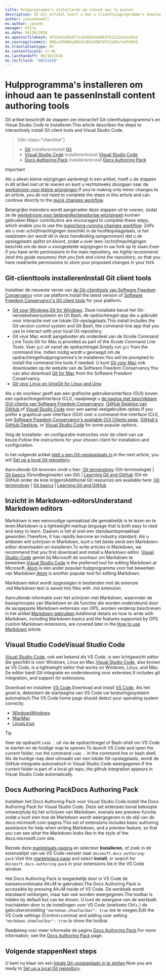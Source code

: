 ```yaml
---
title: Hulpprogramma's installeren om inhoud aan te passen
description: In dit artikel leert u hoe u clienthulpprogramma's downloadt en installeert die u nodig hebt voor Git en het bewerken van Markdown-bestanden.
author: jasonwhowell
ms.author: jasonh
manager: kfile
ms.date: 04/30/2018
ms.openlocfilehash: 9f22a416810711c076645a9483f022112a3a7642
ms.sourcegitcommit: 886ca76086a302d1d6124967df12a5bcfe4fd4b5
ms.translationtype: HT
ms.contentlocale: nl-NL
ms.lasthandoff: 08/10/2018
ms.locfileid: "40251428"
---
```

# <a name="install-content-authoring-tools"></a><span data-ttu-id="3e234-103">Hulpprogramma's installeren om inhoud aan te passen</span><span class="sxs-lookup"><span data-stu-id="3e234-103">Install content authoring tools</span></span>

<span data-ttu-id="3e234-104">Dit artikel beschrijft de stappen om interactief Git-clienthulpprogramma's en Visual Studio Code te installeren.</span><span class="sxs-lookup"><span data-stu-id="3e234-104">This article describes the steps to interactively install Git client tools and Visual Studio Code.</span></span>
> [!div class="checklist"]
> * <span data-ttu-id="3e234-105">[Git](https://git-scm.com/) installeren</span><span class="sxs-lookup"><span data-stu-id="3e234-105">Install [Git](https://git-scm.com/)</span></span>
> * <span data-ttu-id="3e234-106">[Visual Studio Code](https://code.visualstudio.com/) installeren</span><span class="sxs-lookup"><span data-stu-id="3e234-106">Install [Visual Studio Code](https://code.visualstudio.com/)</span></span>
> * <span data-ttu-id="3e234-107">[Docs Authoring Pack](https://marketplace.visualstudio.com/items?itemName=docsmsft.docs-authoring-pack) installeren</span><span class="sxs-lookup"><span data-stu-id="3e234-107">Install [Docs Authoring Pack](https://marketplace.visualstudio.com/items?itemName=docsmsft.docs-authoring-pack)</span></span>

>[!IMPORTANT]
> <span data-ttu-id="3e234-108">Als u alleen kleine wijzigingen aanbrengt in een artikel, hoeft u de stappen in dit artikel *niet* uit te voeren en kunt u rechtstreeks doorgaan naar de [werkstroom voor kleine wijzigingen](index.md#quick-edits-to-existing-documents).</span><span class="sxs-lookup"><span data-stu-id="3e234-108">If you're making only minor changes to an article, you *do not* need to complete the steps in this article and can continue directly to the [quick changes workflow](index.md#quick-edits-to-existing-documents).</span></span>
>
> <span data-ttu-id="3e234-109">Belangrijke inzenders wordt aangeraden deze stappen uit te voeren, zodat ze de [werkstroom voor belangrijke/langdurige wijzigingen](how-to-write-workflows-major.md) kunnen gebruiken.</span><span class="sxs-lookup"><span data-stu-id="3e234-109">Major contributors are encouraged to complete these steps, which enable you to use the [major/long-running changes workflow](how-to-write-workflows-major.md).</span></span> <span data-ttu-id="3e234-110">Zelfs als u over schrijfmachtigingen beschikt in de hoofdopslagplaats, *is het raadzaam (en wordt dit in deze handleiding aangenomen) dat u de opslagplaats splitst en kloont*, zodat u over lees-/schrijfmachtigingen beschikt om de door u voorgestelde wijzigingen in uw fork op te slaan.</span><span class="sxs-lookup"><span data-stu-id="3e234-110">Even if you have write permissions in the main repository, *we highly recommend (and this guide assumes) that you fork and clone the repository*, so that you have read/write permissions to store your proposed changes in your fork.</span></span>

## <a name="install-git-client-tools"></a><span data-ttu-id="3e234-111">Git-clienttools installeren</span><span class="sxs-lookup"><span data-stu-id="3e234-111">Install Git client tools</span></span> 

 <span data-ttu-id="3e234-112">Installeer de nieuwste versie van [de Git-clienttools van Software Freedom Conservancy](https://git-scm.com/download/) voor uw platform.</span><span class="sxs-lookup"><span data-stu-id="3e234-112">Install the latest version of [Software Freedom Conservancy's Git client tools](https://git-scm.com/download/) for your platform.</span></span> 

* <span data-ttu-id="3e234-113">[Git voor Windows](https://git-scm.com/download/win).</span><span class="sxs-lookup"><span data-stu-id="3e234-113">[Git for Windows](https://git-scm.com/download/win).</span></span> <span data-ttu-id="3e234-114">Deze installatie bevat het Git-versiebeheersysteem en Git Bash, de opdrachtregel-app die u gebruikt voor interactie met uw lokale Git-opslagplaats.</span><span class="sxs-lookup"><span data-stu-id="3e234-114">This install includes the Git version control system and Git Bash, the command-line app that you use to interact with your local Git repository.</span></span>
* <span data-ttu-id="3e234-115">Git voor Mac wordt aangeboden als onderdeel van de Xcode Command Line Tools.</span><span class="sxs-lookup"><span data-stu-id="3e234-115">Git for Mac is provided as part of the Xcode Command Line Tools.</span></span> <span data-ttu-id="3e234-116">Voer `git` uit vanaf de opdrachtregel.</span><span class="sxs-lookup"><span data-stu-id="3e234-116">Simply run `git` from the command line.</span></span> <span data-ttu-id="3e234-117">Indien nodig wordt u gevraagd om de opdrachtregelhulpprogramma's te installeren.</span><span class="sxs-lookup"><span data-stu-id="3e234-117">You will be prompted to install the command line tools if needed.</span></span> <span data-ttu-id="3e234-118">U kunt [Git voor Mac](https://git-scm.com/download/mac) ook downloaden op de website van de Software Freedom Conservancy.</span><span class="sxs-lookup"><span data-stu-id="3e234-118">You can also download [Git for Mac](https://git-scm.com/download/mac) from the Software Freedom Conservancy.</span></span>
* [<span data-ttu-id="3e234-119">Git voor Linux en Unix</span><span class="sxs-lookup"><span data-stu-id="3e234-119">Git for Linux and Unix</span></span>](https://git-scm.com/download/linux)

<span data-ttu-id="3e234-120">Als u de voorkeur geeft aan een grafische gebruikersinterface (GUI) boven een opdrachtregelinterface (CLI), raadpleegt u [de pagina met beschikbare GUI-clients van Software Freedom Conservancy](https://git-scm.com/downloads/guis), [GitHub Desktop van GitHub ](https://desktop.github.com/) of [Visual Studio Code](https://www.visualstudio.com/products/code-vs.aspx) voor een aantal veelgebruikte opties.</span><span class="sxs-lookup"><span data-stu-id="3e234-120">If you prefer a graphical user interface (GUI) over a command-line interface (CLI), see [Software Freedom Conservancy's available GUI Clients page](https://git-scm.com/downloads/guis), [GitHub's GitHub Desktop](https://desktop.github.com/), or [Visual Studio Code](https://www.visualstudio.com/products/code-vs.aspx) for some popular options.</span></span>

<span data-ttu-id="3e234-121">Volg de installatie- en configuratie-instructies voor de client van uw keuze.</span><span class="sxs-lookup"><span data-stu-id="3e234-121">Follow the instructions for your chosen client for installation and configuration.</span></span>

<span data-ttu-id="3e234-122">In het volgende artikel [stelt u een Git-opslagplaats in](get-started-setup-local.md).</span><span class="sxs-lookup"><span data-stu-id="3e234-122">In the next article, you will [Set up a local Git repository](get-started-setup-local.md).</span></span>

   <span data-ttu-id="3e234-123">Aanvullende Git-bronnen vindt u hier: [Git terminology](https://help.github.com/articles/github-glossary) (Git-terminologie) | [Git basics](https://git-scm.com/book/en/v2/Getting-Started-Git-Basics) (Grondbeginselen van Git) | [Learning Git and GitHub](https://help.github.com/articles/good-resources-for-learning-git-and-github/) (Git en GitHub onder de knie krijgen)</span><span class="sxs-lookup"><span data-stu-id="3e234-123">Additional Git resources are available here: [Git terminology](https://help.github.com/articles/github-glossary) | [Git basics](https://git-scm.com/book/en/v2/Getting-Started-Git-Basics) | [Learning Git and GitHub](https://help.github.com/articles/good-resources-for-learning-git-and-github/)</span></span>

## <a name="understand-markdown-editors"></a><span data-ttu-id="3e234-124">Inzicht in Markdown-editors</span><span class="sxs-lookup"><span data-stu-id="3e234-124">Understand Markdown editors</span></span>

<span data-ttu-id="3e234-125">Markdown is een eenvoudige opmaaktaal die gemakkelijk is te lezen en te leren.</span><span class="sxs-lookup"><span data-stu-id="3e234-125">Markdown is a lightweight markup language that is both easy to read and easy to learn.</span></span> <span data-ttu-id="3e234-126">Daarom is het al snel een standaardopmaaktaal geworden.</span><span class="sxs-lookup"><span data-stu-id="3e234-126">Therefore, it has rapidly become an industry standard.</span></span> <span data-ttu-id="3e234-127">Als u artikelen wilt schrijven in Markdown, kunt u het beste eerst een Markdown-editor downloaden en installeren.</span><span class="sxs-lookup"><span data-stu-id="3e234-127">To write articles in Markdown, we recommend that you first download and install a Markdown editor.</span></span>  <span data-ttu-id="3e234-128">[Visual Studio-Code](https://code.visualstudio.com/) geniet bij Microsoft de voorkeur om Markdown te bewerken.</span><span class="sxs-lookup"><span data-stu-id="3e234-128">[Visual Studio Code](https://code.visualstudio.com/) is the preferred tool for editing Markdown at Microsoft.</span></span> <span data-ttu-id="3e234-129">[Atom](https://atom.io) is een ander populair hulpprogramma voor het bewerken van Markdown.</span><span class="sxs-lookup"><span data-stu-id="3e234-129">[Atom](https://atom.io) is another popular tool for editing Markdown.</span></span>

<span data-ttu-id="3e234-130">Markdown-tekst wordt opgeslagen in bestanden met de extensie .md.</span><span class="sxs-lookup"><span data-stu-id="3e234-130">Markdown text is saved into files with .md extension.</span></span>

<span data-ttu-id="3e234-131">Aanvullende informatie over het schrijven met Markdown, waaronder de basisprincipes van Markdown en de functies die worden ondersteund door de aangepaste Markdown-extensies van OPS, worden verderop beschreven in het artikel [Markdown gebruiken](how-to-write-use-markdown.md).</span><span class="sxs-lookup"><span data-stu-id="3e234-131">Additional details on how to write with Markdown, including Markdown basics and the features supported by OPS custom Markdown extensions, are covered later in the [How to use Markdown](how-to-write-use-markdown.md) article.</span></span>

## <a name="visual-studio-code"></a><span data-ttu-id="3e234-132">Visual Studio Code</span><span class="sxs-lookup"><span data-stu-id="3e234-132">Visual Studio Code</span></span>

<span data-ttu-id="3e234-133">[Visual Studio-Code](https://code.visualstudio.com/), ook wel bekend als VS Code, is een lichtgewicht editor die geschikt is voor Windows, Linux en Mac.</span><span class="sxs-lookup"><span data-stu-id="3e234-133">[Visual Studio Code](https://code.visualstudio.com/), also known as VS Code, is a lightweight editor that works on Windows, Linux, and Mac.</span></span> <span data-ttu-id="3e234-134">De editor biedt Git-integratie en ondersteuning voor extensies.</span><span class="sxs-lookup"><span data-stu-id="3e234-134">It includes git integration, and support for extensions.</span></span>

<span data-ttu-id="3e234-135">Download en installeer [VS Code](https://code.visualstudio.com/).</span><span class="sxs-lookup"><span data-stu-id="3e234-135">Download and install [VS Code](https://code.visualstudio.com/).</span></span> <span data-ttu-id="3e234-136">Als het goed is, detecteert de startpagina van VS Code uw besturingssysteem automatisch.</span><span class="sxs-lookup"><span data-stu-id="3e234-136">The VS Code home page should detect your operating system correctly.</span></span>

- [<span data-ttu-id="3e234-137">Windows</span><span class="sxs-lookup"><span data-stu-id="3e234-137">Windows</span></span>](https://code.visualstudio.com/docs/setup/windows)
- [<span data-ttu-id="3e234-138">Mac</span><span class="sxs-lookup"><span data-stu-id="3e234-138">Mac</span></span>](https://code.visualstudio.com/docs/setup/mac)
- [<span data-ttu-id="3e234-139">Linux</span><span class="sxs-lookup"><span data-stu-id="3e234-139">Linux</span></span>](https://code.visualstudio.com/docs/setup/linux)

> [!TIP]
> <span data-ttu-id="3e234-140">Voer de opdracht `code .` uit via de opdrachtregel of Bash-shell om VS Code te starten en de huidige map te openen.</span><span class="sxs-lookup"><span data-stu-id="3e234-140">To launch VS Code and open the current folder, run the command `code .` in the command line or bash shell.</span></span> <span data-ttu-id="3e234-141">Als de huidige map deel uitmaakt van een lokale Git-opslagplaats, wordt de GitHub-integratie automatisch in Visual Studio Code weergegeven.</span><span class="sxs-lookup"><span data-stu-id="3e234-141">If the current folder is part of a local git repo, the github integration appears in Visual Studio Code automatically.</span></span>

## <a name="docs-authoring-pack"></a><span data-ttu-id="3e234-142">Docs Authoring Pack</span><span class="sxs-lookup"><span data-stu-id="3e234-142">Docs Authoring Pack</span></span>
<span data-ttu-id="3e234-143">Installeer het Docs Authoring Pack voor Visual Studio Code.</span><span class="sxs-lookup"><span data-stu-id="3e234-143">Install the Docs Authoring Pack for Visual Studio Code.</span></span> <span data-ttu-id="3e234-144">Deze set extensies bevat beknopte ontwerphulp bij het schrijven van Markdown, evenals een preview-functie zodat u kunt zien hoe de Markdown wordt weergegeven in de stijl van de docs.microsoft.com-pagina.</span><span class="sxs-lookup"><span data-stu-id="3e234-144">This set of extensions includes basic authoring assistance for help when writing Markdown, and a preview feature, so that you can see what the Markdown looks like in the style of the docs.microsoft.com site.</span></span>

   <span data-ttu-id="3e234-145">Bezoek deze [marktplaats-pagina](https://marketplace.visualstudio.com/items?itemName=docsmsft.docs-authoring-pack) en selecteer **Installeren**, of zoek in de extensielijst van uw VS Code-venster naar `docsmsft.docs-authoring-pack`.</span><span class="sxs-lookup"><span data-stu-id="3e234-145">Visit this [marketplace page](https://marketplace.visualstudio.com/items?itemName=docsmsft.docs-authoring-pack) and select **Install**, or search for `docsmsft.docs-authoring-pack` in your extensions list in the VS Code window.</span></span> 

   <span data-ttu-id="3e234-146">Het Docs Authoring Pack is toegankelijk door in VS Code de toetsencombinatie Alt+M te gebruiken.</span><span class="sxs-lookup"><span data-stu-id="3e234-146">The Docs Authoring Pack is accessible by pressing Alt+M inside of VS Code.</span></span> <span data-ttu-id="3e234-147">De werkbalk wordt standaard verborgen, maar kan ook worden weergegeven.</span><span class="sxs-lookup"><span data-stu-id="3e234-147">The toolbar is hidden by default but can be shown.</span></span> <span data-ttu-id="3e234-148">U kunt de weergave van de werkbalk inschakelen door in de instellingen voor VS Code (sneltoets Ctrl+,) de gebruikersinstelling `"markdown.showToolbar": true` toe te voegen.</span><span class="sxs-lookup"><span data-stu-id="3e234-148">Edit the VS Code settings (Control+comma) and adding user setting `"markdown.showToolbar": true` to show the toolbar.</span></span>

   <span data-ttu-id="3e234-149">Raadpleeg voor meer informatie de pagina [Docs Authoring Pack](how-to-write-docs-auth-pack.md).</span><span class="sxs-lookup"><span data-stu-id="3e234-149">For more information, see the [Docs Authoring Pack](how-to-write-docs-auth-pack.md) page.</span></span>


## <a name="next-steps"></a><span data-ttu-id="3e234-150">Volgende stappen</span><span class="sxs-lookup"><span data-stu-id="3e234-150">Next steps</span></span>

<span data-ttu-id="3e234-151">U bent nu klaar om een [lokale Git-opslagplaats in te stellen](get-started-setup-local.md).</span><span class="sxs-lookup"><span data-stu-id="3e234-151">Now you are ready to [Set up a local Git repository](get-started-setup-local.md).</span></span>
